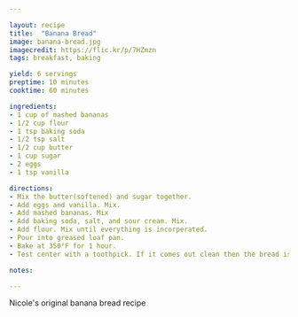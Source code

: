 ```yaml
---

layout: recipe
title:  "Banana Bread"
image: banana-bread.jpg
imagecredit: https://flic.kr/p/7HZmzn
tags: breakfast, baking

yield: 6 servings
preptime: 10 minutes
cooktime: 60 minutes

ingredients:
- 1 cup of mashed bananas
- 1/2 cup flour
- 1 tsp baking soda
- 1/2 tsp salt
- 1/2 cup butter
- 1 cup sugar
- 2 eggs
- 1 tsp vanilla

directions:
- Mix the butter(softened) and sugar together.
- Add eggs and vanilla. Mix.
- Add mashed bananas. Mix
- Add baking soda, salt, and sour cream. Mix.
- Add flour. Mix until everything is incorperated.
- Pour into greased loaf pan.
- Bake at 350°F for 1 hour.
- Test center with a toothpick. If it comes out clean then the bread is done.

notes:

---
```


Nicole's original banana bread recipe